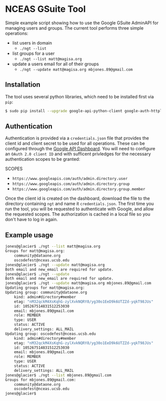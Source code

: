 # NCEAS GSuite Tool

Simple example script showing how to use the Google GSuite AdminAPI for
managing users and groups.  The current tool performs three simple operations:

- list users in domain
    - `./ngt --list`
- list groups for a user
    - `./ngt --list matt@magisa.org`
- update a users email for all of their groups
    - `./ngt --update matt@magisa.org mbjones.89@gmail.com`


## Installation

The tool uses several python libraries, which need to be installed first via `pip`:

```bash
$ sudo pip install --upgrade google-api-python-client google-auth-httplib2 google-auth-oauthlib
```

## Authentication

Authentication is provided via a `credentials.json` file that provides the
client id and client secret to be used for all operations.  These can be
configured through the [Google API
Dashboard](https://console.developers.google.com/apis/credentials).  You will
need to configure an `OAuth 2.0 client ID` and with sufficent privledges for the
necessary authentication scopes to be granted:

SCOPES 

- `https://www.googleapis.com/auth/admin.directory.user`
- `https://www.googleapis.com/auth/admin.directory.group`
- `https://www.googleapis.com/auth/admin.directory.group.member`

Once the client id is created on the dashboard, download the file to the
directory containing `ngt` and name it `credentials.json`.  The first time you
run the tool, you will be requested to authenticate with Google, and allow the
requested scopes.  The authorization is cached in a local file so you don't have
to log in again.

## Example usage

```bash
jones@glacier$ ./ngt --list matt@magisa.org
Groups for matt@magisa.org:
	community@dataone.org
	oscodefest@nceas.ucsb.edu
jones@glacier$ ./ngt --update matt@magisa.org
Both email and new_email are required for update.
jones@glacier$ ./ngt --update
Both email and new_email are required for update.
jones@glacier$ ./ngt --update matt@magisa.org mbjones.89@gmail.com
Updating groups for matt@magisa.org:
Updating group: community@dataone.org
	kind: admin#directory#member
	etag: "nM32qckM4XsKqhG-zylXvkNQRY8/yg30o1EeD9k6UTZZd-yqkT98JUs"
	id: 105267514831512253030
	email: mbjones.89@gmail.com
	role: MEMBER
	type: USER
	status: ACTIVE
	delivery_settings: ALL_MAIL
Updating group: oscodefest@nceas.ucsb.edu
	kind: admin#directory#member
	etag: "nM32qckM4XsKqhG-zylXvkNQRY8/yg30o1EeD9k6UTZZd-yqkT98JUs"
	id: 105267514831512253030
	email: mbjones.89@gmail.com
	role: MEMBER
	type: USER
	status: ACTIVE
	delivery_settings: ALL_MAIL
jones@glacier$ ./ngt --list mbjones.89@gmail.com
Groups for mbjones.89@gmail.com:
	community@dataone.org
	oscodefest@nceas.ucsb.edu
jones@glacier$
```
